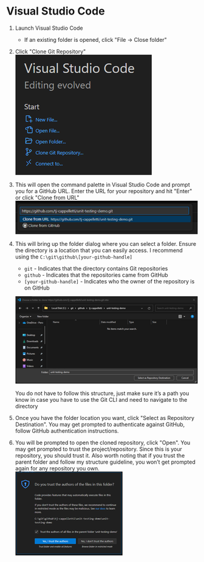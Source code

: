 # Visual Studio Code
1.	Launch Visual Studio Code
    - If an existing folder is opened, click "File -> Close folder"
2.	Click "Clone Git Repository"<br>
    ![Visual Studio Code - Start Page](vscode-01.png "VS Code Start Page")
 
3.	This will open the command palette in Visual Studio Code and prompt you for a GitHub URL. Enter the URL for your repository and hit "Enter" or click "Clone from URL"<br>
    ![Visual Studio Code - Command Palette](vscode-02.png "VS Code Command Palette")
 
4.	This will bring up the folder dialog where you can select a folder. Ensure the directory is a location that you can easily access. I recommend using the `C:\git\github\[your-github-handle]`
    - `git` - Indicates that the directory contains Git repositories
    - `github` - Indicates that the repositories came from GitHub
    - `[your-github-handle]` - Indicates who the owner of the repository is on GitHub<br>

    ![Visual Studio Code - Choose Folder](vscode-03.png "VS Code Command Palette")

    You do not have to follow this structure, just make sure it’s a path you know in case you have to use the Git CLI and need to navigate to the directory
 
5.	Once you have the folder location you want, click "Select as Repository Destination". You may get prompted to authenticate against GitHub, follow GitHub authentication instructions.
6.	You will be prompted to open the cloned repository, click "Open". You may get prompted to trust the project/repository. Since this is your repository, you should trust it. Also worth noting that if you trust the parent folder and follow my structure guideline, you won’t get prompted again for any repository you own. <br>
![Visual Studio Code - Trust Authors](vscode-04.png "VS Code Trust Authors")